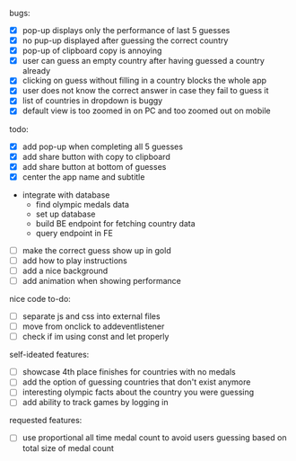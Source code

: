 bugs:
- [x] pop-up displays only the performance of last 5 guesses
- [x] no pup-up displayed after guessing the correct country
- [x] pop-up of clipboard copy is annoying
- [x] user can guess an empty country after having guessed a country already
- [x] clicking on guess without filling in a country blocks the whole app
- [x] user does not know the correct answer in case they fail to guess it
- [x] list of countries in dropdown is buggy
- [x] default view is too zoomed in on PC and too zoomed out on mobile

todo:
- [x] add pop-up when completing all 5 guesses
- [x] add share button with copy to clipboard
- [x] add share button at bottom of guesses
- [x] center the app name and subtitle
- integrate with database
    - find olympic medals data
    - set up database
    - build BE endpoint for fetching country data
    - query endpoint in FE
- [ ] make the correct guess show up in gold
- [ ] add how to play instructions
- [ ] add a nice background
- [ ] add animation when showing performance

nice code to-do:
- [ ] separate js and css into external files
- [ ] move from onclick to addeventlistener
- [ ] check if im using const and let properly

self-ideated features:
- [ ] showcase 4th place finishes for countries with no medals
- [ ] add the option of guessing countries that don't exist anymore
- [ ] interesting olympic facts about the country you were guessing
- [ ] add ability to track games by logging in

requested features:
- [ ] use proportional all time medal count to avoid users guessing based on total size of medal count


